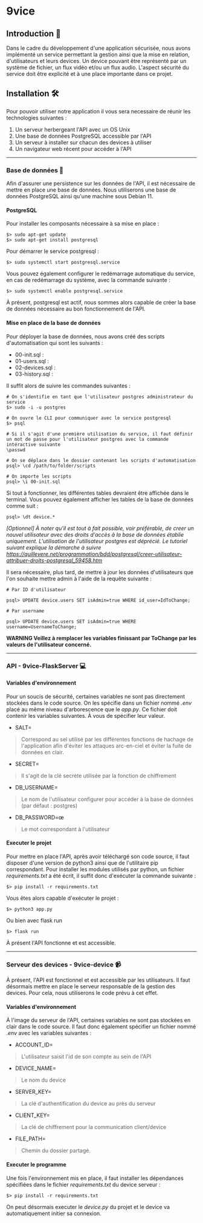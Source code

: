 # 9vice

## Introduction 📘

Dans le cadre du développement d'une application sécurisée, nous avons implémenté un service permettant la gestion ainsi que la mise en relation, d'utilisateurs et leurs devices. Un device pouvant être représenté par un système de fichier, un flux vidéo et/ou un flux audio. L'aspect sécurité du service doit être explicité et à une place importante dans ce projet.



## Installation 🛠️

Pour pouvoir utiliser notre application il vous sera necessaire de réunir les technologies suivantes :

1. Un serveur herbergeant l'API avec un OS Unix
2. Une base de données PostgreSQL accessible par l'API
3. Un serveur à installer sur chacun des devices à utiliser
4. Un navigateur web récent pour accéder à l'API

---

### Base de données :floppy_disk:

Afin d'assurer une persistence sur les données de l'API, il est nécessaire de mettre en place une base de données. Nous utiliserons une base de données PostgreSQL ainsi qu'une machine sous Debian 11.

#### PostgreSQL 

Pour installer les composants nécessaire à sa mise en place :

```shell
$> sudo apt-get update
$> sudo apt-get install postgresql	
```

Pour démarrer le service postgresql :

```shell
$> sudo systemctl start postgresql.service
```

Vous pouvez également configurer le redémarrage automatique du service, en cas de redémarrage du système, avec la commande suivante :

```shell
$> sudo systemctl enable postgresql.service
```

À présent, postgresql est actif, nous sommes alors capable de créer la base de données nécessaire au bon fonctionnement de l'API.


#### Mise en place de la base de données

Pour déployer la base de données, nous avons créé des scripts d'automatisation qui sont les suivants :

- 00-init.sql : 
- 01-users.sql :
- 02-devices.sql :
- 03-history.sql :

Il suffit alors de suivre les commandes suivantes :

```shell
# On s'identifie en tant que l'utilisateur postgres administrateur du service
$> sudo -i -u postgres

# On ouvre le CLI pour communiquer avec le service postgresql
$> psql
	 
# Si il s'agit d'une première utilisation du service, il faut définir un mot de passe pour l'utilisateur postgres avec la commande intéractive suivante
\passwd

# On se déplace dans le dossier contenant les scripts d'automatisation
psql> \cd /path/to/folder/scripts

# On importe les scripts
psql> \i 00-init.sql
```

Si tout à fonctionner, les différentes tables devraient être affichée dans le terminal. Vous pouvez également afficher les tables de la base de données comme suit :

```shell
psql> \dt device.*
```

*[Optionnel] À noter qu'il est tout à fait possible, voir préférable, de creer un nouvel utilisateur avec des droits d'accès à la base de données établie uniquement. L'utilisation de l'utilisateur postgres est déprécié. Le tutoriel suivant explique la démarche à suivre https://quillevere.net/programmation/bdd/postgresql/creer-utilisateur-attribuer-droits-postgresql_59458.htm*

Il sera nécessaire, plus tard, de mettre à jour les données d'utilisateurs que l'on souhaite mettre admin à l'aide de la requête suivante :

```shell
# Par ID d'utilisateur

psql> UPDATE device.users SET isAdmin=true WHERE id_user=IdToChange;
	
# Par username

psql> UPDATE device.users SET isAdmin=true WHERE username=UsernameToChange;
```

**WARNING Veillez à remplacer les variables finissant par ToChange par les valeurs de l'utilisateur concerné.**

---
### API - 9vice-FlaskServer :computer:

#### Variables d'environnement

Pour un soucis de sécurité, certaines variables ne sont pas directement stockées dans le code source. On les spécifie dans un fichier nommé *.env* placé au même niveau d'arborescence que le *app.py*. Ce fichier doit contenir les variables suivantes. À vous de spécifier leur valeur.

- SALT=
> Correspond au sel utilisé par les différentes fonctions de hachage de l'application afin d'éviter les attaques arc-en-ciel et éviter la fuite de données en clair.
- SECRET=
> Il s'agit de la clé secrète utilisée par la fonction de chiffrement
- DB_USERNAME=
> Le nom de l'utilisateur configurer pour accéder à la base de données (par défaut : postgres) 
- DB_PASSWORD=œ
> Le mot correspondant à l'utilisateur 


#### Executer le projet

Pour mettre en place l'API, après avoir téléchargé son code source, il faut disposer d'une version de python3 ainsi que de l'utilitaire pip correspondant. 
Pour installer les modules utilisés par python, un fichier *requirements.txt* a été écrit, il suffit donc d'exécuter la commande suivante :



```shell
$> pip install -r requirements.txt
```

Vous êtes alors capable d'exécuter le projet :

```shell
$> python3 app.py
```
Ou bien avec flask run

```shell
$> flask run
```

À présent l'API fonctionne et est accessible.

---

### Serveur des devices - 9vice-device :video_camera:

À présent, l'API est fonctionnel et est accessible par les utilisateurs. Il faut désormais mettre en place le serveur responsable de la gestion des devices. Pour cela, nous utiliserons le code prévu à cet effet.

#### Variables d'environnement

À l'image du serveur de l'API, certaines variables ne sont pas stockées en clair dans le code source. Il faut donc également spécifier un fichier nommé *.env* avec les variables suivantes :

- ACCOUNT_ID=
> L'utilisateur saisit l'id de son compte au sein de l'API

- DEVICE_NAME=
> Le nom du device

- SERVER_KEY=
> La clé d'authentification du device au près du serveur

- CLIENT_KEY=
> La clé de chiffrement pour la communication client/device 

- FILE_PATH=
> Chemin du dossier partagé.

#### Executer le programme

Une fois l'environnement mis en place, il faut installer les dépendances spécifiées dans le fichier *requirements.txt* du device serveur :

```shell
$> pip install -r requirements.txt
```

On peut désormais executer le *device.py* du projet et le device va automatiquement initier sa connexion.










